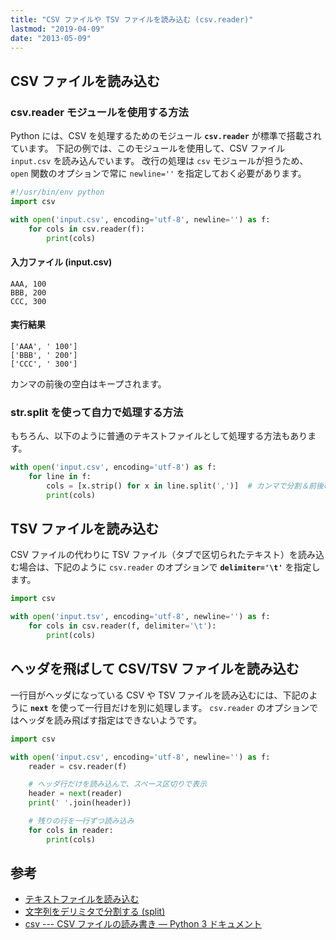 ```yaml
---
title: "CSV ファイルや TSV ファイルを読み込む (csv.reader)"
lastmod: "2019-04-09"
date: "2013-05-09"
---
```


CSV ファイルを読み込む
----

### csv.reader モジュールを使用する方法

Python には、CSV を処理するためのモジュール **`csv.reader`** が標準で搭載されています。
下記の例では、このモジュールを使用して、CSV ファイル `input.csv` を読み込んでいます。
改行の処理は `csv` モジュールが担うため、`open` 関数のオプションで常に `newline=''` を指定しておく必要があります。

~~~ python
#!/usr/bin/env python
import csv

with open('input.csv', encoding='utf-8', newline='') as f:
    for cols in csv.reader(f):
        print(cols)
~~~

#### 入力ファイル (input.csv)

~~~ csv
AAA, 100
BBB, 200
CCC, 300
~~~

#### 実行結果

~~~
['AAA', ' 100']
['BBB', ' 200']
['CCC', ' 300']
~~~

カンマの前後の空白はキープされます。


### str.split を使って自力で処理する方法

もちろん、以下のように普通のテキストファイルとして処理する方法もあります。

~~~ python
with open('input.csv', encoding='utf-8') as f:
    for line in f:
        cols = [x.strip() for x in line.split(',')]  # カンマで分割＆前後の空白削除
        print(cols)
~~~


TSV ファイルを読み込む
----

CSV ファイルの代わりに TSV ファイル（タブで区切られたテキスト）を読み込む場合は、下記のように `csv.reader` のオプションで **`delimiter='\t'`** を指定します。

~~~ python
import csv

with open('input.tsv', encoding='utf-8', newline='') as f:
    for cols in csv.reader(f, delimiter='\t'):
        print(cols)
~~~


ヘッダを飛ばして CSV/TSV ファイルを読み込む
----

一行目がヘッダになっている CSV や TSV ファイルを読み込むには、下記のように **`next`** を使って一行目だけを別に処理します。
`csv.reader` のオプションではヘッダを読み飛ばす指定はできないようです。

~~~ python
import csv

with open('input.csv', encoding='utf-8', newline='') as f:
    reader = csv.reader(f)

    # ヘッダ行だけを読み込んで、スペース区切りで表示
    header = next(reader)
    print(' '.join(header))

    # 残りの行を一行ずつ読み込み
    for cols in reader:
        print(cols)
~~~


参考
----

- [テキストファイルを読み込む](read-text-file.html)
- [文字列をデリミタで分割する (split)](../numstr/split-string.html)
- [csv --- CSV ファイルの読み書き — Python 3 ドキュメント](https://docs.python.org/ja/3/library/csv.html)
